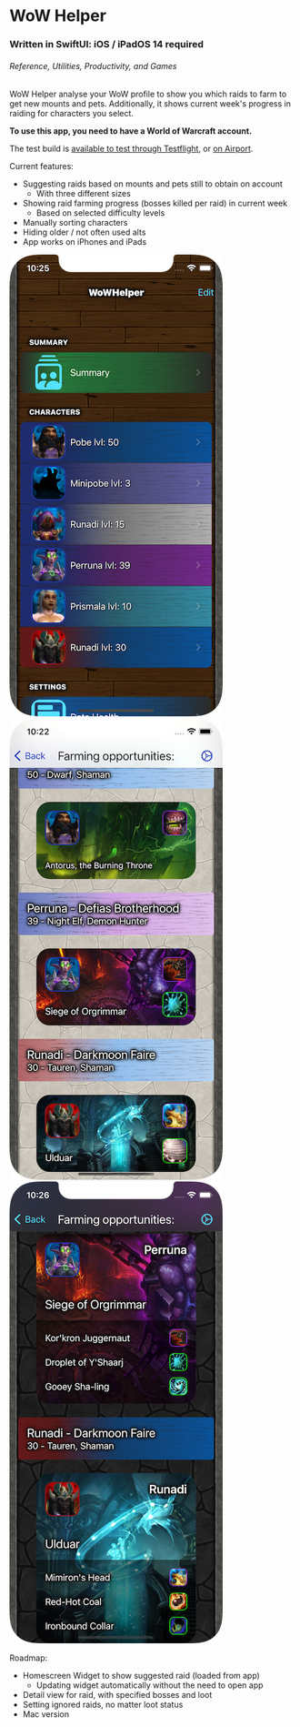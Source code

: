 # WoW Helper
### Written in SwiftUI: iOS / iPadOS 14 required 
###### Reference, Utilities, Productivity, and Games  
WoW Helper analyse your WoW profile to show you which raids to farm to get new mounts and pets. Additionally, it shows current week's progress in raiding for characters you select.  

**To use this app, you need to have a World of Warcraft account.**  

The test build is [available to test through Testflight](https://testflight.apple.com/join/AFrxUnTA), or [on Airport](https://app.airport.community/app/recE88RV4TTbtuEXC).  

Current features:  
* Suggesting raids based on mounts and pets still to obtain on account  
  * With three different sizes  
* Showing raid farming progress (bosses killed per raid) in current week  
  * Based on selected difficulty levels  
* Manually sorting characters
* Hiding older / not often used alts
* App works on iPhones and iPads

[![Dark Mode](readme_images/iphonex2.png)](readme_images/iphonex2.png) [![Light Mode](readme_images/iphonex1.png)](readme_images/iphonex1.png) [![Dark mode](readme_images/iphonex0.png)](readme_images/iphonex0.png)

Roadmap:
* Homescreen Widget to show suggested raid (loaded from app)
  * Updating widget automatically without the need to open app
* Detail view for raid, with specified bosses and loot
* Setting ignored raids, no matter loot status
* Mac version